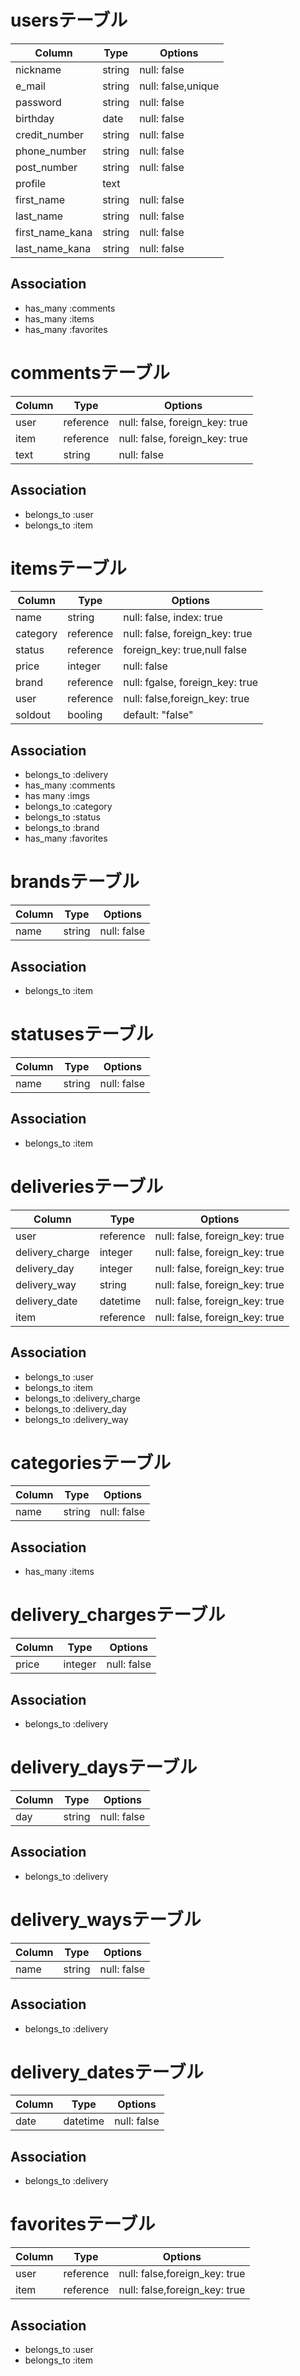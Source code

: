 # usersテーブル
|Column|Type|Options|
|------|----|-------|
|nickname|string|null: false|
|e_mail|string|null: false,unique|
|password|string|null: false|
|birthday|date|null: false|
|credit_number|string|null: false|
|phone_number|string|null: false|
|post_number|string|null: false|
|profile|text||
|first_name|string|null: false|
|last_name|string|null: false|
|first_name_kana|string|null: false|
|last_name_kana|string|null: false|
## Association
- has_many :comments
- has_many :items
- has_many :favorites
# commentsテーブル
|Column|Type|Options|
|------|----|-------|
|user|reference|null: false, foreign_key: true|
|item|reference|null: false, foreign_key: true|
|text|string|null: false|
## Association
- belongs_to :user
- belongs_to :item

# itemsテーブル
|Column|Type|Options|
|------|----|-------|
|name|string|null: false, index: true|
|category|reference|null: false, foreign_key: true|
|status|reference|foreign_key: true,null false|
|price|integer|null: false|
|brand|reference|null: fgalse, foreign_key: true|
|user|reference|null: false,foreign_key: true|
|soldout|booling|default: "false"|
## Association
- belongs_to :delivery
- has_many :comments
- has many :imgs
- belongs_to :category
- belongs_to :status
- belongs_to :brand
- has_many :favorites
# brandsテーブル
|Column|Type|Options|
|------|----|-------|
|name|string|null: false|
## Association
- belongs_to :item

# statusesテーブル
|Column|Type|Options|
|------|----|-------|
|name|string|null: false|
## Association
- belongs_to :item

# deliveriesテーブル
|Column|Type|Options|
|------|----|-------|
|user|reference|null: false, foreign_key: true|
|delivery_charge|integer|null: false, foreign_key: true|
|delivery_day|integer|null: false, foreign_key: true|
|delivery_way|string|null: false, foreign_key: true|
|delivery_date|datetime|null: false, foreign_key: true|
|item|reference|null: false, foreign_key: true|
## Association
- belongs_to :user
- belongs_to :item
- belongs_to :delivery_charge
- belongs_to :delivery_day
- belongs_to :delivery_way


# categoriesテーブル
|Column|Type|Options|
|------|----|-------|
|name|string|null: false|
## Association
- has_many :items

# delivery_chargesテーブル
|Column|Type|Options|
|------|----|-------|
|price|integer|null: false|
## Association
- belongs_to :delivery

# delivery_daysテーブル
|Column|Type|Options|
|------|----|-------|
|day|string|null: false|
## Association
- belongs_to :delivery

# delivery_waysテーブル
|Column|Type|Options|
|------|----|-------|
|name|string|null: false|
## Association
- belongs_to :delivery

# delivery_datesテーブル
|Column|Type|Options|
|------|----|-------|
|date|datetime|null: false|
## Association
- belongs_to :delivery

# favoritesテーブル
|Column|Type|Options|
|------|----|-------|
|user|reference|null: false,foreign_key: true|
|item|reference|null: false,foreign_key: true|
## Association
- belongs_to :user
- belongs_to :item



